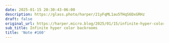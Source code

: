 ```yaml
---
date: 2025-01-15 20:30:43-06:00
description: https://glass.photo/harper/21yFqML1au5THqS6DxGRHz
draft: false
original_url: https://harper.micro.blog/2025/01/15/infinite-hyper-color-backrooms.html
sub_title: Infinite hyper color backrooms
title: 'Note #160'
---
```


[](https://glass.photo/harper/21yFqML1au5THqS6DxGRHz)